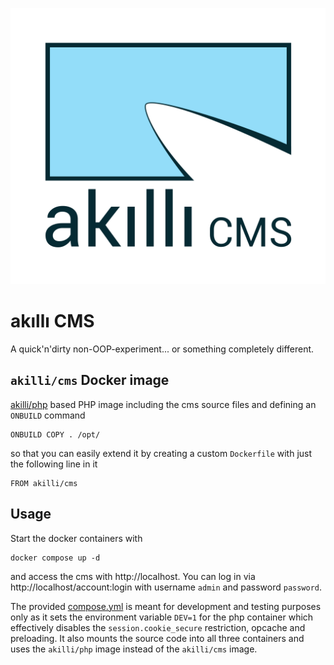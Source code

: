 ![akıllı CMS](https://raw.githubusercontent.com/akilli/cms/master/gui/cms.svg?sanitize=true)

# akıllı CMS

A quick'n'dirty non-OOP-experiment... or something completely different.

## `akilli/cms` Docker image

[akilli/php](https://github.com/akilli/php) based PHP image including the cms source files and defining an `ONBUILD` 
command

```
ONBUILD COPY . /opt/
```

so that you can easily extend it by creating a custom `Dockerfile` with just the following line in it

```
FROM akilli/cms
```

## Usage

Start the docker containers with

```
docker compose up -d
```

and access the cms with http://localhost. You can log in via http://localhost/account:login with 
username `admin` and password `password`.

The provided [compose.yml](compose.yml) is meant for development and testing purposes only as it sets the 
environment variable `DEV=1` for the php container which effectively disables the `session.cookie_secure` restriction, 
opcache and preloading. It also mounts the source code into all three containers and uses the `akilli/php` image 
instead of the `akilli/cms` image.
